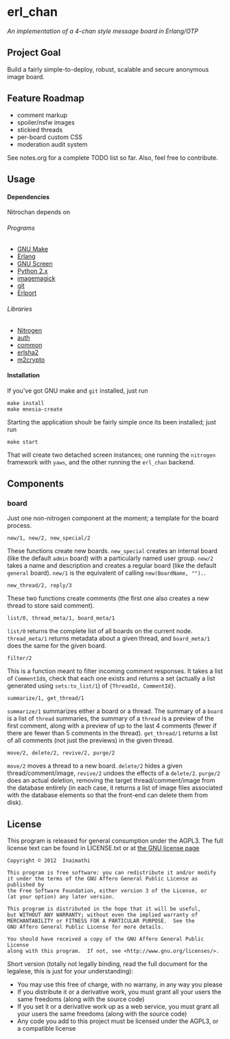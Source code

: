 # erl_chan
*An implementation of a 4-chan style message board in Erlang/OTP*

## Project Goal

Build a fairly simple-to-deploy, robust, scalable and secure anonymous image board.

## Feature Roadmap

- comment markup
- spoiler/nsfw images
- stickied threads
- per-board custom CSS
- moderation audit system

See notes.org for a complete TODO list so far. Also, feel free to contribute.

## Usage

#### Dependencies

Nitrochan depends on

###### Programs

- [GNU Make](http://www.gnu.org/software/make/)
- [Erlang](http://www.erlang.org/)
- [GNU Screen](http://www.gnu.org/software/screen/)
- [Python 2.x](http://www.python.org/download/releases/2.7.2/)
- [imagemagick](http://www.imagemagick.org/script/index.php)
- [git](http://git-scm.com/)
- [Erlport](http://erlport.org/)

###### Libraries

- [Nitrogen](http://nitrogenproject.com/)
- [auth](https://github.com/Inaimathi/auth)
- [common](https://github.com/Inaimathi/common)
- [erlsha2](https://github.com/vinoski/erlsha2)
- [m2crypto](http://chandlerproject.org/Projects/MeTooCrypto)

#### Installation

If you've got GNU make and `git` installed, just run

    make install
    make mnesia-create
    
Starting the application shoulr be fairly simple once its been installed; just run

    make start
    
That will create two detached screen instances; one running the `nitrogen` framework with `yaws`, and the other running the `erl_chan` backend.

## Components

### board

Just one non-nitrogen component at the moment; a template for the board process.

    new/1, new/2, new_special/2
    
These functions create new boards. `new_special` creates an internal board (like the default `admin` board) with a particularly named user group. `new/2` takes a name and description and creates a regular board (like the default `general` board). `new/1` is the equivalent of calling `new(BoardName, "").`.

    new_thread/2, reply/3
    
These two functions create comments (the first one also creates a new thread to store said comment).

    list/0, thread_meta/1, board_meta/1
    
`list/0` returns the complete list of all boards on the current node. `thread_meta/1` returns metadata about a given thread, and `board_meta/1` does the same for the given board.

    filter/2
    
This is a function meant to filter incoming comment responses. It takes a list of `CommentId`s, check that each one exists and returns a set (actually a list generated using `sets:to_list/1`) of `{ThreadId, CommentId}`.

    summarize/1, get_thread/1

`summarize/1` summarizes either a board or a thread. The summary of a `board` is a list of `thread` summaries, the summary of a `thread` is a preview of the first comment, along with a preview of up to the last 4 comments (fewer if there are fewer than 5 comments in the thread). `get_thread/1` returns a list of all comments (not just the previews) in the given thread.

    move/2, delete/2, revive/2, purge/2
    
`move/2` moves a thread to a new board. `delete/2` hides a given thread/comment/image, `revive/2` undoes the effects of a `delete/2`. `purge/2` does an actual deletion, removing the target thread/comment/image from the database entirely (in each case, it returns a list of image files associated with the database elements so that the front-end can delete them from disk).

## License

This program is released for general consumption under the AGPL3. The full license text can be found in LICENSE.txt or at [the GNU license page](http://www.gnu.org/licenses/agpl.html)

    Copyright © 2012  Inaimathi

    This program is free software: you can redistribute it and/or modify
    it under the terms of the GNU Affero General Public License as published by
    the Free Software Foundation, either version 3 of the License, or
    (at your option) any later version.

    This program is distributed in the hope that it will be useful,
    but WITHOUT ANY WARRANTY; without even the implied warranty of
    MERCHANTABILITY or FITNESS FOR A PARTICULAR PURPOSE.  See the
    GNU Affero General Public License for more details.

    You should have received a copy of the GNU Affero General Public License
    along with this program.  If not, see <http://www.gnu.org/licenses/>.

Short version (totally not legally binding, read the full document for the legalese, this is just for your understanding):

- You may use this free of charge, with no warrany, in any way you please
- If you distribute it or a derivative work, you must grant all your users the same freedoms (along with the source code)
- If you set it or a derivative work up as a web service, you must grant all your users the same freedoms (along with the source code)
- Any code you add to this project must be licensed under the AGPL3, or a compatible license
